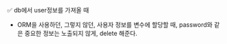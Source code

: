✅ db에서 user정보를 가져올 때
* ORM을 사용하던, 그렇지 않던, 사용자 정보를 변수에 할당할 때, password와 같은 중요한 정보는 노출되지 않게, delete 해준다.
